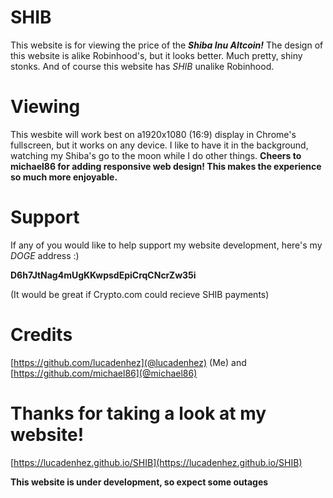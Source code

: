 # SHIB

This website is for viewing the price of the ***Shiba Inu Altcoin!*** The design of this website is alike Robinhood's, but it looks better. Much pretty, shiny stonks. And of course this website has *SHIB* unalike Robinhood.

# Viewing

This wesbite will work best on a1920x1080 (16:9) display in Chrome's fullscreen, but it works on any device. I like to have it in the background, watching my Shiba's go to the moon while I do other things. **Cheers to michael86 for adding responsive web design! This makes the experience so much more enjoyable.**

# Support

If any of you would like to help support my website development, here's my *DOGE* address :)

**D6h7JtNag4mUgKKwpsdEpiCrqCNcrZw35i**

(It would be great if Crypto.com could recieve SHIB payments)

# Credits

[https://github.com/lucadenhez](@lucadenhez) (Me) and [https://github.com/michael86](@michael86)

# Thanks for taking a look at my website!

[https://lucadenhez.github.io/SHIB](https://lucadenhez.github.io/SHIB)

**This website is under development, so expect some outages**
